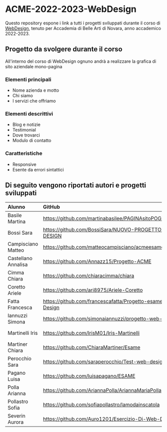 # ACME-2022-2023-WebDesign

Questo repository espone i link a tutti i progetti sviluppati durante il corso di [WebDesign](https://github.com/matteobaccan/CorsoWebDesign), tenuto per Accademia di Belle Arti di Novara, anno accademico 2022-2023.

## Progetto da svolgere durante il corso

All'interno del corso di WebDesign ognuno andrà a realizzare la grafica di sito aziendale mono-pagina

### Elementi principali

- Nome azienda e motto
- Chi siamo
- I servizi che offriamo

### Elementi descrittivi

- Blog e notizie
- Testimonial
- Dove trovarci
- Modulo di contatto

### Caratteristiche

- Responsive
- Esente da errori sintattici

## Di seguito vengono riportati autori e progetti sviluppati

| Alunno | GitHub | Netlify |
|:------|:------------|:-|
| Basile Martina | <https://github.com/martinabasilee/PAGINAsitoPOGETTOACME> | <https://magenta-axolotl-7eb052.netlify.app/> |
| Bossi Sara | <https://github.com/BossiSara/NUOVO-PROGETTO-WEB-DESIGN> | <https://lumoos.netlify.app/> |
| Campisciano Matteo | <https://github.com/matteocampisciano/acmeesame> | <https://scoprilatuarmocromia.netlify.app/> |
| Castellano Annalisa | <https://github.com/Annazz15/Progetto-ACME> | <https://superlative-cranachan-d84123.netlify.app/> |
| Cimma Chiara | <https://github.com/chiaracimma/chiara> | <https://chiaracimmabrand.netlify.app/> |
| Coretto Ariele | <https://github.com/ari8975/Ariele-Coretto> | <https://euphonious-bublanina-142fae.netlify.app/> |
| Fatta Francesca | <https://github.com/francescafatta/Progetto-esame-Web-Design> | <https://stellar-taiyaki-255f2b.netlify.app/> |
| Iannuzzi Simona | <https://github.com/simonaiannuzzi/progetto-web-design> | <https://spontaneous-custard-332bc6.netlify.app/> |
| Martinelli Iris | <https://github.com/IrisM01/Iris-Martinelli> | <https://timely-croquembouche-0da168.netlify.app/> |
| Martiner Chiara | <https://github.com/ChiaraMartiner/Esame> | <https://storied-pothos-7ab241.netlify.app/> |
| Perocchio Sara | <https://github.com/saraperocchio/Test-web-design> | <https://fancy-macaron-687e3e.netlify.app/> |
| Pagano Luisa | <https://github.com/luisapagano/ESAME> | <https://grand-bunny-cc519d.netlify.app> |
| Polla Arianna | <https://github.com/AriannaPolla/AriannaMariaPolla> | <https://ariannapolla-portfoliodesign.netlify.app/> |
| Pollastro Sofia | <https://github.com/sofiapollastro/lamodainscatola> | <https://lamodainscatola.netlify.app/> |
| Severin Aurora | <https://github.com/Auro1201/Esercizio-Di-Web-Design> | <https://statuesque-dodol-691f14.netlify.app/> |

